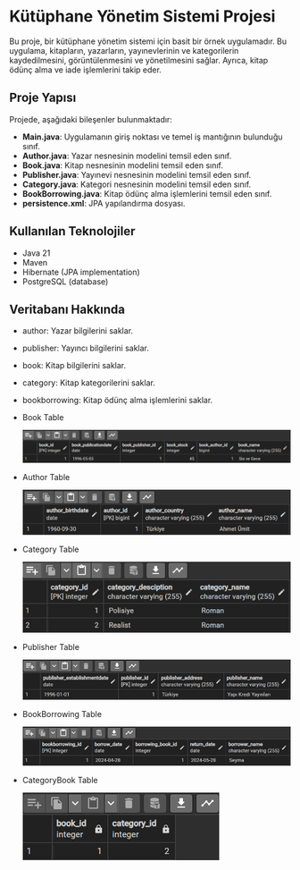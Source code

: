 # Kütüphane Yönetim Sistemi Projesi

Bu proje, bir kütüphane yönetim sistemi için basit bir örnek uygulamadır. Bu uygulama, kitapların, yazarların, yayınevlerinin ve kategorilerin kaydedilmesini, görüntülenmesini ve yönetilmesini sağlar. Ayrıca, kitap ödünç alma ve iade işlemlerini takip eder.

## Proje Yapısı

Projede, aşağıdaki bileşenler bulunmaktadır:

- **Main.java**: Uygulamanın giriş noktası ve temel iş mantığının bulunduğu sınıf.
- **Author.java**: Yazar nesnesinin modelini temsil eden sınıf.
- **Book.java**: Kitap nesnesinin modelini temsil eden sınıf.
- **Publisher.java**: Yayınevi nesnesinin modelini temsil eden sınıf.
- **Category.java**: Kategori nesnesinin modelini temsil eden sınıf.
- **BookBorrowing.java**: Kitap ödünç alma işlemlerini temsil eden sınıf.
- **persistence.xml**: JPA yapılandırma dosyası.

## Kullanılan Teknolojiler

- Java 21
- Maven
- Hibernate (JPA implementation)
- PostgreSQL (database)

## Veritabanı Hakkında

- author: Yazar bilgilerini saklar.
- publisher: Yayıncı bilgilerini saklar.
- book: Kitap bilgilerini saklar.
- category: Kitap kategorilerini saklar.
- bookborrowing: Kitap ödünç alma işlemlerini saklar.


- Book Table

  ![book](image/book.png)


- Author Table

  ![author](image/author.png)


- Category Table


  ![category](image/category.png)



- Publisher Table

  ![publisher](image/publisher.png)

- BookBorrowing Table

  ![bookborrowing](image/bookborrowing.png)

- CategoryBook Table

  ![categorybook](image/categorybook.png)
